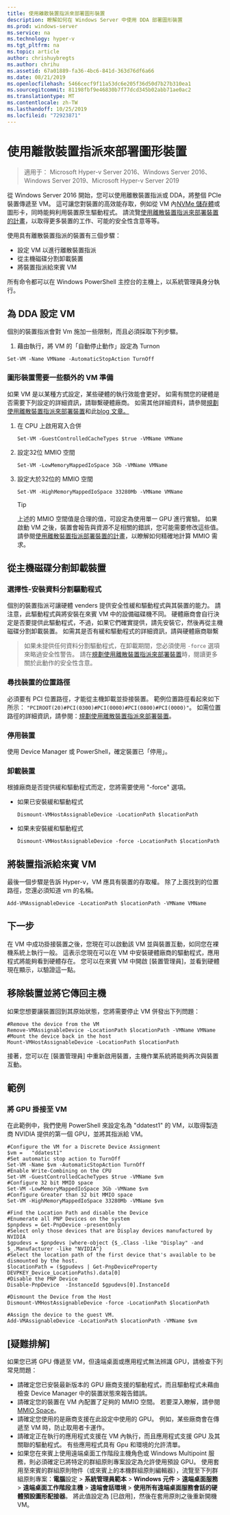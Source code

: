 ```yaml
---
title: 使用離散裝置指派來部署圖形裝置
description: 瞭解如何在 Windows Server 中使用 DDA 部署圖形裝置
ms.prod: windows-server
ms.service: na
ms.technology: hyper-v
ms.tgt_pltfrm: na
ms.topic: article
author: chrishuybregts
ms.author: chrihu
ms.assetid: 67a01889-fa36-4bc6-841d-363d76df6a66
ms.date: 08/21/2019
ms.openlocfilehash: 5466cecf9f11a53dc6e205f36d50d7b27b310ea1
ms.sourcegitcommit: 81198fbf9e46830b7f77dcd345b02abb71ae0ac2
ms.translationtype: MT
ms.contentlocale: zh-TW
ms.lasthandoff: 10/25/2019
ms.locfileid: "72923871"
---
```

# <a name="deploy-graphics-devices-using-discrete-device-assignment"></a>使用離散裝置指派來部署圖形裝置

> 適用于： Microsoft Hyper-v Server 2016、Windows Server 2016、Windows Server 2019、Microsoft Hyper-v Server 2019  

從 Windows Server 2016 開始，您可以使用離散裝置指派或 DDA，將整個 PCIe 裝置傳遞至 VM。  這可讓您對裝置的高效能存取，例如從 VM 內[NVMe 儲存體](./Deploying-storage-devices-using-dda.md)或圖形卡，同時能夠利用裝置原生驅動程式。  請流覽[使用離散裝置指派來部署裝置的計畫](../plan/Plan-for-Deploying-Devices-using-Discrete-Device-Assignment.md)，以取得更多裝置的工作、可能的安全性含意等等。

使用具有離散裝置指派的裝置有三個步驟：
-   設定 VM 以進行離散裝置指派
-   從主機磁碟分割卸載裝置
-   將裝置指派給來賓 VM

所有命令都可以在 Windows PowerShell 主控台的主機上，以系統管理員身分執行。

## <a name="configure-the-vm-for-dda"></a>為 DDA 設定 VM
個別的裝置指派會對 Vm 施加一些限制，而且必須採取下列步驟。

1.  藉由執行，將 VM 的「自動停止動作」設定為 Turnon

```
Set-VM -Name VMName -AutomaticStopAction TurnOff
```

### <a name="some-additional-vm-preparation-is-required-for-graphics-devices"></a>圖形裝置需要一些額外的 VM 準備

如果 VM 是以某種方式設定，某些硬體的執行效能會更好。  如需有關您的硬體是否需要下列設定的詳細資訊，請聯繫硬體廠商。 如需其他詳細資料，請參閱[規劃使用離散裝置指派來部署裝置](../plan/Plan-for-Deploying-Devices-using-Discrete-Device-Assignment.md)和此[blog 文章。](https://techcommunity.microsoft.com/t5/Virtualization/Discrete-Device-Assignment-GPUs/ba-p/382266)

1. 在 CPU 上啟用寫入合併
   ```
   Set-VM -GuestControlledCacheTypes $true -VMName VMName
   ```
2. 設定32位 MMIO 空間
   ```
   Set-VM -LowMemoryMappedIoSpace 3Gb -VMName VMName
   ```
3. 設定大於32位的 MMIO 空間
   ```
   Set-VM -HighMemoryMappedIoSpace 33280Mb -VMName VMName
   ```
   > [!TIP] 
   > 上述的 MMIO 空間值是合理的值，可設定為使用單一 GPU 進行實驗。  如果啟動 VM 之後，裝置會報告與資源不足相關的錯誤，您可能需要修改這些值。 請參閱[使用離散裝置指派部署裝置的計畫](../plan/Plan-for-Deploying-Devices-using-Discrete-Device-Assignment.md)，以瞭解如何精確地計算 MMIO 需求。

## <a name="dismount-the-device-from-the-host-partition"></a>從主機磁碟分割卸載裝置
### <a name="optional---install-the-partitioning-driver"></a>選擇性-安裝資料分割驅動程式
個別的裝置指派可讓硬體 venders 提供安全性緩和驅動程式與其裝置的能力。  請注意，此驅動程式與將安裝在來賓 VM 中的設備磁碟機不同。  硬體廠商會自行決定是否要提供此驅動程式，不過，如果它們確實提供，請先安裝它，然後再從主機磁碟分割卸載裝置。  如需其是否有緩和驅動程式的詳細資訊，請與硬體廠商聯繫
> 如果未提供任何資料分割驅動程式，在卸載期間，您必須使用 `-force` 選項來略過安全性警告。 請在[規劃使用離散裝置指派來部署裝置](../plan/Plan-for-Deploying-Devices-using-Discrete-Device-Assignment.md)時，閱讀更多關於此動作的安全性含意。

### <a name="locating-the-devices-location-path"></a>尋找裝置的位置路徑
必須要有 PCI 位置路徑，才能從主機卸載並掛接裝置。  範例位置路徑看起來如下所示： `"PCIROOT(20)#PCI(0300)#PCI(0000)#PCI(0800)#PCI(0000)"`。  如需位置路徑的詳細資訊，請參閱：[規劃使用離散裝置指派來部署裝置](../plan/Plan-for-Deploying-Devices-using-Discrete-Device-Assignment.md)。

### <a name="disable-the-device"></a>停用裝置
使用 Device Manager 或 PowerShell，確定裝置已「停用」。  

### <a name="dismount-the-device"></a>卸載裝置
根據廠商是否提供緩和驅動程式而定，您將需要使用 "-force" 選項。
- 如果已安裝緩和驅動程式
  ```
  Dismount-VMHostAssignableDevice -LocationPath $locationPath
  ```
- 如果未安裝緩和驅動程式
  ```
  Dismount-VMHostAssignableDevice -force -LocationPath $locationPath
  ```

## <a name="assigning-the-device-to-the-guest-vm"></a>將裝置指派給來賓 VM
最後一個步驟是告訴 Hyper-v，VM 應具有裝置的存取權。  除了上面找到的位置路徑，您還必須知道 vm 的名稱。

```
Add-VMAssignableDevice -LocationPath $locationPath -VMName VMName
```

## <a name="whats-next"></a>下一步
在 VM 中成功掛接裝置之後，您現在可以啟動該 VM 並與裝置互動，如同您在裸機系統上執行一般。  這表示您現在可以在 VM 中安裝硬體廠商的驅動程式，應用程式將能夠看到硬體存在。  您可以在來賓 VM 中開啟 [裝置管理員]，並看到硬體現在顯示，以驗證這一點。

## <a name="removing-a-device-and-returning-it-to-the-host"></a>移除裝置並將它傳回主機
如果您想要讓裝置回到其原始狀態，您將需要停止 VM 併發出下列問題：
```
#Remove the device from the VM
Remove-VMAssignableDevice -LocationPath $locationPath -VMName VMName
#Mount the device back in the host
Mount-VMHostAssignableDevice -LocationPath $locationPath
```
接著，您可以在 [裝置管理員] 中重新啟用裝置，主機作業系統將能夠再次與裝置互動。

## <a name="example"></a>範例

### <a name="mounting-a-gpu-to-a-vm"></a>將 GPU 掛接至 VM
在此範例中，我們使用 PowerShell 來設定名為 "ddatest1" 的 VM，以取得製造商 NVIDIA 提供的第一個 GPU，並將其指派給 VM。  
```
#Configure the VM for a Discrete Device Assignment
$vm =   "ddatest1"
#Set automatic stop action to TurnOff
Set-VM -Name $vm -AutomaticStopAction TurnOff
#Enable Write-Combining on the CPU
Set-VM -GuestControlledCacheTypes $true -VMName $vm
#Configure 32 bit MMIO space
Set-VM -LowMemoryMappedIoSpace 3Gb -VMName $vm
#Configure Greater than 32 bit MMIO space
Set-VM -HighMemoryMappedIoSpace 33280Mb -VMName $vm

#Find the Location Path and disable the Device
#Enumerate all PNP Devices on the system
$pnpdevs = Get-PnpDevice -presentOnly
#Select only those devices that are Display devices manufactured by NVIDIA
$gpudevs = $pnpdevs |where-object {$_.Class -like "Display" -and $_.Manufacturer -like "NVIDIA"}
#Select the location path of the first device that's available to be dismounted by the host.
$locationPath = ($gpudevs | Get-PnpDeviceProperty DEVPKEY_Device_LocationPaths).data[0]
#Disable the PNP Device
Disable-PnpDevice  -InstanceId $gpudevs[0].InstanceId

#Dismount the Device from the Host
Dismount-VMHostAssignableDevice -force -LocationPath $locationPath

#Assign the device to the guest VM.
Add-VMAssignableDevice -LocationPath $locationPath -VMName $vm
```

## <a name="troubleshooting"></a>[疑難排解]

如果您已將 GPU 傳遞至 VM，但遠端桌面或應用程式無法辨識 GPU，請檢查下列常見問題：

- 請確定您已安裝最新版本的 GPU 廠商支援的驅動程式，而且驅動程式未藉由檢查 Device Manager 中的裝置狀態來報告錯誤。
- 請確定您的裝置在 VM 內配置了足夠的 MMIO 空間。 若要深入瞭解，請參閱[MMIO Space](../plan/Plan-for-Deploying-Devices-using-Discrete-Device-Assignment.md#mmio-space)。
- 請確定您使用的是廠商支援在此設定中使用的 GPU。 例如，某些廠商會在傳遞至 VM 時，防止取用者卡運作。
- 請確定正在執行的應用程式支援在 VM 內執行，而且應用程式支援 GPU 及其關聯的驅動程式。 有些應用程式具有 Gpu 和環境的允許清單。
- 如果您在來賓上使用遠端桌面工作階段主機角色或 Windows Multipoint 服務，則必須確定已將特定的群組原則專案設定為允許使用預設 GPU。 使用套用至來賓的群組原則物件（或來賓上的本機群組原則編輯器），流覽至下列群組原則專案：**電腦**設定 > **系統管理員範本** > **Windows 元件** > **遠端桌面服務** > **遠端桌面工作階段主機** > **遠端會話環境** > **使用所有遠端桌面服務會話的硬體預設圖形配接器**。 將此值設定為 [已啟用]，然後在套用原則之後重新開機 VM。
